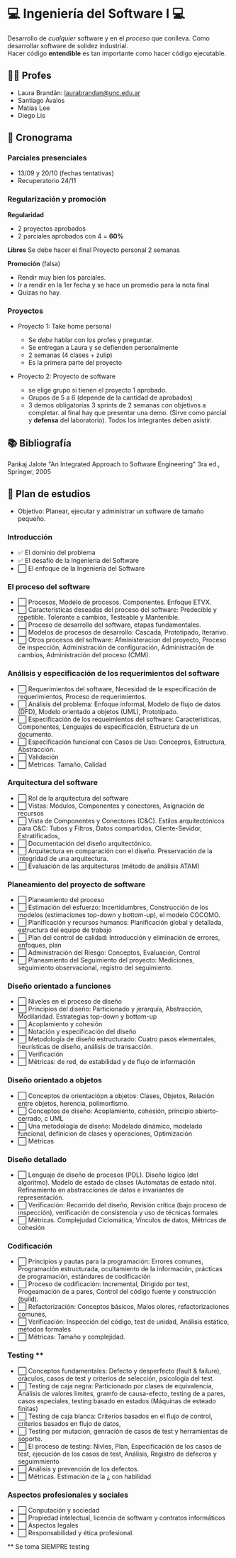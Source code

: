 # 💻️ Ingeniería del Software I 💻️
Desarrollo de *cualquier* software y en el *proceso* que conlleva.
Como desarrollar software de solidez industrial.  
Hacer código **entendible** es tan importante como hacer código ejecutable.

## 👩‍🏫️ Profes
* Laura Brandán: [laurabrandan@unc.edu.ar](laurabrandan@unc.edu.ar)
* Santiago Ávalos
* Matías Lee
* Diego Lis

## 📆️ Cronograma
### Parciales presenciales
* 13/09 y 20/10  (fechas tentativas)
* Recuperatorio 24/11

### Regularización y promoción
**Regularidad**
* 2 proyectos aprobados
* 2 parciales aprobados con 4 = **60%**

**Libres**
Se debe hacer el final
Proyecto personal 2 semanas

**Promoción** (falsa)
* Rendir muy bien los parciales.
* Ir a rendir en la 1er fecha y se hace un promedio para la nota final
* Quizas no hay.

### Proyectos
* Proyecto 1: Take home personal
    * Se *debe* hablar con los profes y preguntar.
    * Se entregan a Laura y se defienden personalmente
    * 2 semanas (4 clases + zulip)
    * Es la primera parte del proyecto

* Proyecto 2: Proyecto de software
    * se elige grupo si tienen el proyecto 1 aprobado.
    * Grupos de 5 a 6 (depende de la cantidad de aprobados)
    * 3 demos obligatorias 3 sprints de 2 semanas con objetivos a completar.
      al final hay que presentar una demo. (Sirve como parcial y **defensa** del 
      laboratorio). Todos los integrantes deben asistir.

## 📚️ Bibliografía
Pankaj Jalote "An Integrated Approach to Software Engineering" 3ra ed.,
Springer, 2005

## 📑️ Plan de estudios
* Objetivo: Planear, ejecutar y administrar un software de tamaño pequeño.

### **Introducción**
+ ✅️ El dominio del problema
+ ✅️ El desafío de la Ingeniería del Software
+ ⬜️ El enfoque de la Ingeniería del Software

### **El proceso del software**
+ ⬜️ Procesos, Modelo de procesos. Componentes. Enfoque ETVX.
+ ⬜️ Características deseadas del proceso del software: Predecible y repetible. Tolerante a cambios, Testeable y Mantenible.
+ ⬜️ Proceso de desarrollo del software, etapas fundamentales.
+ ⬜️ Modelos de procesos de desarrollo: Cascada, Prototipado, Iterarivo.
+ ⬜️ Otros procesos del software: Afministeracion del proyecto, Proceso de inspección, Administración de configuración, Administración de cambios, Administración del proceso (CMM).

### **Análisis y especificación de los requerimientos del software**
+ ⬜️ Requerimientos del software, Necesidad de la especificación de requerimientos, Proceso de requerimientos.
+ ⬜️ Análisis del problema: Enfoque informal, Modelo de flujo de datos (DFD), Modelo orientado a objetos (UML), Prototipado.
+ ⬜️ Especificación de los requeimientos del software: Características, Componentes, Lenguajes de especificación, Estructura de un documento.
+ ⬜️ Especificación funcional con Casos de Uso: Concepros, Estructura, Abstracción.
+ ⬜️ Validación
+ ⬜️ Metricas: Tamaño, Calidad

### **Arquitectura del software**
+ ⬜️ Rol de la arquitectura del software
+ ⬜️ Vistas: Módulos, Componentes y conectores, Asignación de recursos
+ ⬜️ Vista de Componentes y Conectores (C&C). Estilos arquitectónicos para C&C: Tubos y Filtros, Datos compartidos, Cliente-Sevidor, Estratificados,
+ ⬜️ Documentación del diseño arquitectónico.
+ ⬜️ Arquitectura en comparación con el diseño. Preservación de la integridad de una arquitectura.
+ ⬜️ Evaluación de las arquitecturas (método de análisis ATAM)

### **Planeamiento del proyecto de software**
+ ⬜️ Planeamiento del proceso
+ ⬜️ Estimación del esfuerzo: Incertidumbres, Construcción de los modelos (estimaciones top-down y bottom-up), el modelo COCOMO.
+ ⬜️ Planificación y recursos humanos: Planificación global y detallada, estructura del equipo de trabajo
+ ⬜️ Plan del control de calidad: Introducción y eliminación de errores, enfoques, plan
+ ⬜️ Administración del Riesgo: Conceptos, Evaluación, Control
+ ⬜️ Planeamiento del Seguimiento del proyecto: Mediciones, seguimiento observacional, registro del seguimiento.

### **Diseño orientado a funciones**
+ ⬜️ Niveles en el proceso de diseño
+ ⬜️ Principios del diseño: Particionado y jerarquía, Abstracción, Modilaridad. Estrategias top-down y bottom-up
+ ⬜️ Acoplamiento y cohesión
+ ⬜️ Notación y especificación del diseño
+ ⬜️ Metodología de diseño estructurado: Cuatro pasos elementales, heurísticas de diseño, análisis de transacción.
+ ⬜️ Verificación
+ ⬜️ Métricas: de red, de estabilidad y de flujo de información

### **Diseño orientado a objetos**
+ ⬜️ Conceptos de orientaciópn a objetos: Clases, Objetos, Relación entre objetos, herencia, polimorfismo.
+ ⬜️ Conceptos de diseño: Acoplamiento, cohesión, principio abierto-cerrado, c UML
+ ⬜️ Una metodología de diseño: Modelado dinámico, modelado funcional, definicion de clases y operaciones, Optimización
+ ⬜️ Métricas

### **Diseño detallado**
+ ⬜️ Lenguaje de diseño de procesos (PDL). Diseño lógico (del algoritmo). Modelo de estado de clases (Autómatas de estado nito). Refinamiento en abstracciones de datos e invariantes de representación.
+ ⬜️ Verificación: Recorrido del diseño, Revisión crítica (bajo proceso de inspección), verificación de consistencia y uso de técnicas formales
+ ⬜️ Métricas. Complejudad Ciclomática, Vínculos de datos, Métricas de cohesión

### **Codificación**
+ ⬜️ Principios y pautas para la programación: Errores comunes, Programación estructurada, ocultamiento de la información, prácticas de programación, estándares de codificación
+ ⬜️ Proceso de codificación: Incremental, Dirigido por test, Progeamación de a pares, Control del código fuente y construcción (build).
+ ⬜️ Refactorización: Conceptos básicos, Malos olores, refactorizaciones comunes,
+ ⬜️ Verificación: Inspección del código, test de unidad, Análisis estático, métodos formales
+ ⬜️ Métricas: Tamaño y complejidad.

### **Testing** **
+ ⬜️ Conceptos fundamentales: Defecto y desperfecto  (fault & failure), oráculos, casos de test y criterios de selección, psicología del test.
+ ⬜️ Testing de caja negra: Particionado por clases de equivalencia, Análisis de valores limites, gramfo de causa-efecto, testing de a pares, casos especiales, testing basado en estados (Máquinas de esteado finitas)
+ ⬜️ Testing de caja blanca: Criterios basados en el flujo de control, criterios basados en flujo de datos,
+ ⬜️ Testing por mutacion, genración de casos de test y herramientas de soporte.
+ ⬜️ El proceso de testing: Nivles, Plan, Especificación de los casos de test, ejecución de los casos de test, Análisis, Registro de defecros y seguimmiento
+ ⬜️ Análisis y prevención de los defectos.
+ ⬜️ Métricas. Estimación de la ¿ con habilidad

### **Aspectos profesionales y sociales**
+ ⬜️ Conputación y sociedad
+ ⬜️ Propiedad intelectual, licencia de software y contratos informáticos
+ ⬜️ Aspectos legales
+ ⬜️ Responsabilidad y ética profesional.

** Se toma SIEMPRE testing
